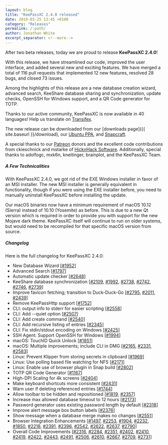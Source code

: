 ```yaml
---
layout: blog
title: "KeePassXC 2.4.0 released"
date: 2019-03-25 13:45 +0100
category: "Releases"
permalink: /:path/
author: Jonathan White
excerpt_separator: <!--more-->
---
```


<div class="blog-teaser-img">
<object type="image/svg+xml" data="{{ site.baseurl }}/images/keepassxc-logo.svg" alt="KeePassXC logo"></object>
</div>

After two beta releases, today we are proud to release **KeePassXC 2.4.0**!

With this release, we have streamlined our code, improved the user interface,
and added several new and exciting features. We have merged a total of 116 pull
requests that implemented 12 new features, resolved 28 bugs, and closed 73
issues.

Among the highlights of this release are a new database creation wizard,
advanced search, KeeShare database sharing and synchronization, update checks,
OpenSSH for Windows support, and a QR Code generator for TOTP.

Thanks to our active community, KeePassXC is now available in 40 languages! Help
us translate on [Transifex](https://www.transifex.com/keepassxc/keepassxc/).

<!--more-->

The new release can be downloaded from our [downloads
page]({{ site.baseurl }}/download), our
[Ubuntu PPA](https://launchpad.net/~phoerious/+archive/ubuntu/keepassxc/), and
[Snapcraft](https://snapcraft.io/keepassxc/).

A special thanks to our [Patreon](https://patreon.com/keepassxc) donors and the
excellent code contributions from ckieschnick and mstarke of
[HicknHack Software](https://www.hicknhack-software.com). Additionally, special
thanks to adolfogc, mxk6n, kneitinger, brainplot, and the KeePassXC Team.

<h5 id="technicalities" style="clear: left">A Few Technicalities</h5>

With KeePassXC 2.4.0, we got rid of the EXE Windows installer in favor of an MSI
installer. The new MSI installer is generally equivalent in functionality,
though if you were using the EXE installer before, you need to manually
uninstall KeePassXC before installing the update.

Our macOS binaries now have a minimum requirement of macOS 10.12 (Sierra)
instead of 10.10 (Yosemite) as before. This is due to a new Qt version which is
required in order to provide you with support for the new Mojave dark theme.
KeePassXC itself will continue to run on older systems, but would need to be
recompiled for that specific macOS version from source.

<h5 id="changelog" style="clear: left">Changelog</h5>

Here is the full changelog for KeePassXC 2.4.0:

- New Database Wizard
  [[#1952](https://github.com/keepassxreboot/keepassxc/issues/1952)]
- Advanced Search
  [[#1797](https://github.com/keepassxreboot/keepassxc/issues/1797)]
- Automatic update checker
  [[#2648](https://github.com/keepassxreboot/keepassxc/issues/2648)]
- KeeShare database synchronization
  [[#2109](https://github.com/keepassxreboot/keepassxc/issues/2109),
  [#1992](https://github.com/keepassxreboot/keepassxc/issues/1992),
  [#2738](https://github.com/keepassxreboot/keepassxc/issues/2738),
  [#2742](https://github.com/keepassxreboot/keepassxc/issues/2742),
  [#2746](https://github.com/keepassxreboot/keepassxc/issues/2746),
  [#2739](https://github.com/keepassxreboot/keepassxc/issues/2739)]
- Improve favicon fetching; transition to Duck-Duck-Go
  [[#2795](https://github.com/keepassxreboot/keepassxc/issues/2795),
  [#2011](https://github.com/keepassxreboot/keepassxc/issues/2011),
  [#2439](https://github.com/keepassxreboot/keepassxc/issues/2439)]
- Remove KeePassHttp support
  [[#1752](https://github.com/keepassxreboot/keepassxc/issues/1752)]
- CLI: output info to stderr for easier scripting
  [[#2558](https://github.com/keepassxreboot/keepassxc/issues/2558)]
- CLI: Add --quiet option
  [[#2507](https://github.com/keepassxreboot/keepassxc/issues/2507)]
- CLI: Add create command
  [[#2540](https://github.com/keepassxreboot/keepassxc/issues/2540)]
- CLI: Add recursive listing of entries
  [[#2345](https://github.com/keepassxreboot/keepassxc/issues/2345)]
- CLI: Fix stdin/stdout encoding on Windows
  [[#2425](https://github.com/keepassxreboot/keepassxc/issues/2425)]
- SSH Agent: Support OpenSSH for Windows
  [[#1994](https://github.com/keepassxreboot/keepassxc/issues/1994)]
- macOS: TouchID Quick Unlock
  [[#1851](https://github.com/keepassxreboot/keepassxc/issues/1851)]
- macOS: Multiple improvements; include CLI in DMG
  [[#2165](https://github.com/keepassxreboot/keepassxc/issues/2165),
  [#2331](https://github.com/keepassxreboot/keepassxc/issues/2331),
  [#2583](https://github.com/keepassxreboot/keepassxc/issues/2583)]
- Linux: Prevent Klipper from storing secrets in clipboard
  [[#1969](https://github.com/keepassxreboot/keepassxc/issues/1969)]
- Linux: Use polling based file watching for NFS
  [[#2171](https://github.com/keepassxreboot/keepassxc/issues/2171)]
- Linux: Enable use of browser plugin in Snap build
  [[#2802](https://github.com/keepassxreboot/keepassxc/issues/2802)]
- TOTP QR Code Generator
  [[#1167](https://github.com/keepassxreboot/keepassxc/issues/1167)]
- High-DPI Scaling for 4k screens
  [[#2404](https://github.com/keepassxreboot/keepassxc/issues/2404)]
- Make keyboard shortcuts more consistent
  [[#2431](https://github.com/keepassxreboot/keepassxc/issues/2431)]
- Warn user if deleting referenced entries
  [[#1744](https://github.com/keepassxreboot/keepassxc/issues/1744)]
- Allow toolbar to be hidden and repositioned
  [[#1819](https://github.com/keepassxreboot/keepassxc/issues/1819),
  [#2357](https://github.com/keepassxreboot/keepassxc/issues/2357)]
- Increase max allowed database timeout to 12 hours
  [[#2173](https://github.com/keepassxreboot/keepassxc/issues/2173)]
- Password generator uses existing password length by default
  [[#2318](https://github.com/keepassxreboot/keepassxc/issues/2318)]
- Improve alert message box button labels
  [[#2376](https://github.com/keepassxreboot/keepassxc/issues/2376)]
- Show message when a database merge makes no changes
  [[#2551](https://github.com/keepassxreboot/keepassxc/issues/2551)]
- Browser Integration Enhancements
  [[#1497](https://github.com/keepassxreboot/keepassxc/issues/1497),
  [#2253](https://github.com/keepassxreboot/keepassxc/issues/2253),
  [#1904](https://github.com/keepassxreboot/keepassxc/issues/1904),
  [#2232](https://github.com/keepassxreboot/keepassxc/issues/2232),
  [#1850](https://github.com/keepassxreboot/keepassxc/issues/1850),
  [#2218](https://github.com/keepassxreboot/keepassxc/issues/2218),
  [#2391](https://github.com/keepassxreboot/keepassxc/issues/2391),
  [#2396](https://github.com/keepassxreboot/keepassxc/issues/2396),
  [#2542](https://github.com/keepassxreboot/keepassxc/issues/2542),
  [#2622](https://github.com/keepassxreboot/keepassxc/issues/2622),
  [#2637](https://github.com/keepassxreboot/keepassxc/issues/2637),
  [#2790](https://github.com/keepassxreboot/keepassxc/issues/2790)]
- Overall Code Improvements
  [[#2316](https://github.com/keepassxreboot/keepassxc/issues/2316),
  [#2284](https://github.com/keepassxreboot/keepassxc/issues/2284),
  [#2351](https://github.com/keepassxreboot/keepassxc/issues/2351),
  [#2402](https://github.com/keepassxreboot/keepassxc/issues/2402),
  [#2410](https://github.com/keepassxreboot/keepassxc/issues/2410),
  [#2419](https://github.com/keepassxreboot/keepassxc/issues/2419),
  [#2422](https://github.com/keepassxreboot/keepassxc/issues/2422),
  [#2443](https://github.com/keepassxreboot/keepassxc/issues/2443),
  [#2491](https://github.com/keepassxreboot/keepassxc/issues/2491),
  [#2506](https://github.com/keepassxreboot/keepassxc/issues/2506),
  [#2610](https://github.com/keepassxreboot/keepassxc/issues/2610),
  [#2667](https://github.com/keepassxreboot/keepassxc/issues/2667),
  [#2709](https://github.com/keepassxreboot/keepassxc/issues/2709),
  [#2731](https://github.com/keepassxreboot/keepassxc/issues/2731)]
